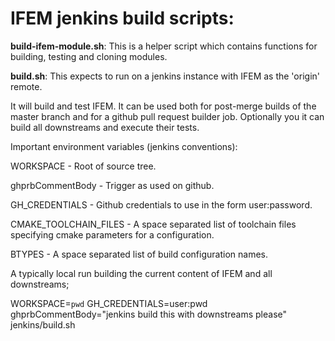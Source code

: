 # IFEM jenkins build scripts:

**build-ifem-module.sh**:
This is a helper script which contains functions for building,
testing and cloning modules.

**build.sh**:
This expects to run on a jenkins instance with IFEM as the 'origin' remote.

It will build and test IFEM. It can be used both for post-merge builds
of the master branch and for a github pull request builder job.
Optionally you it can build all downstreams and execute their tests.

Important environment variables (jenkins conventions):

WORKSPACE - Root of source tree.

ghprbCommentBody - Trigger as used on github.

GH\_CREDENTIALS - Github credentials to use in the form user:password.

CMAKE\_TOOLCHAIN\_FILES - A space separated list of toolchain files specifying
                          cmake parameters for a configuration.

BTYPES - A space separated list of build configuration names.

A typically local run building the current content of IFEM and all
downstreams;

WORKSPACE=`pwd` GH\_CREDENTIALS=user:pwd ghprbCommentBody="jenkins build this with downstreams please" jenkins/build.sh
